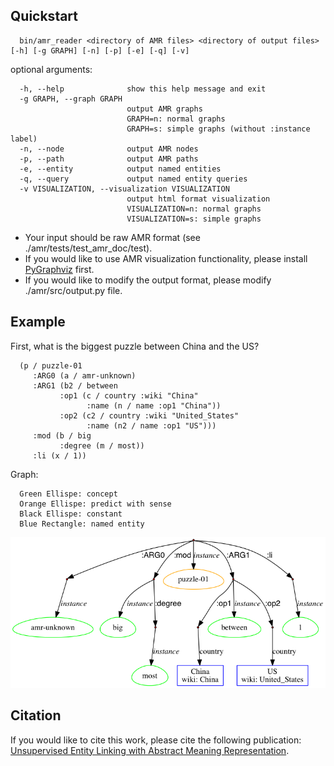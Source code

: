 ## Quickstart

      bin/amr_reader <directory of AMR files> <directory of output files> [-h] [-g GRAPH] [-n] [-p] [-e] [-q] [-v]



optional arguments:

      -h, --help              show this help message and exit
      -g GRAPH, --graph GRAPH
                              output AMR graphs
                              GRAPH=n: normal graphs
                              GRAPH=s: simple graphs (without :instance label)
      -n, --node              output AMR nodes
      -p, --path              output AMR paths
      -e, --entity            output named entities
      -q, --query             output named entity queries
      -v VISUALIZATION, --visualization VISUALIZATION
                              output html format visualization
                              VISUALIZATION=n: normal graphs
                              VISUALIZATION=s: simple graphs

- Your input should be raw AMR format (see ./amr/tests/test_amr_doc/test).
- If you would like to use AMR visualization functionality, please install [PyGraphviz](https://pygraphviz.github.io/) first.<br>
- If you would like to modify the output format, please modify ./amr/src/output.py file.

## Example
   First, what is the biggest puzzle between China and the US?<br>

      (p / puzzle-01
         :ARG0 (a / amr-unknown)
         :ARG1 (b2 / between
               :op1 (c / country :wiki "China"
                     :name (n / name :op1 "China"))
               :op2 (c2 / country :wiki "United_States"
                     :name (n2 / name :op1 "US")))
         :mod (b / big
               :degree (m / most))
         :li (x / 1))

Graph:<br>

      Green Ellispe: concept
      Orange Ellispe: predict with sense
      Black Ellispe: constant
      Blue Rectangle: named entity
![alt tag](https://github.com/panx27/amr-reader/blob/master/docs/example.png)

## Citation
If you would like to cite this work, please cite the following publication: <br>
[Unsupervised Entity Linking with Abstract Meaning Representation](http://nlp.cs.rpi.edu/paper/amrel.pdf).
